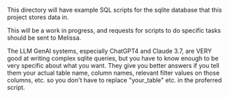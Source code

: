 This directory will have example SQL scripts for the sqlite database that this project stores data in.

This will be a work in progress, and requests for scripts to do specific tasks should be sent to Melissa. 

The LLM GenAI systems, especially ChatGPT4 and Claude 3.7, are VERY good at writing complex sqlite queries, but you have to know enough to be very specific about what you want. They give you better answers if you tell them your actual table name, column names, relevant filter values on those columns, etc. so you don't have to replace "your_table" etc. in the proferred script.
